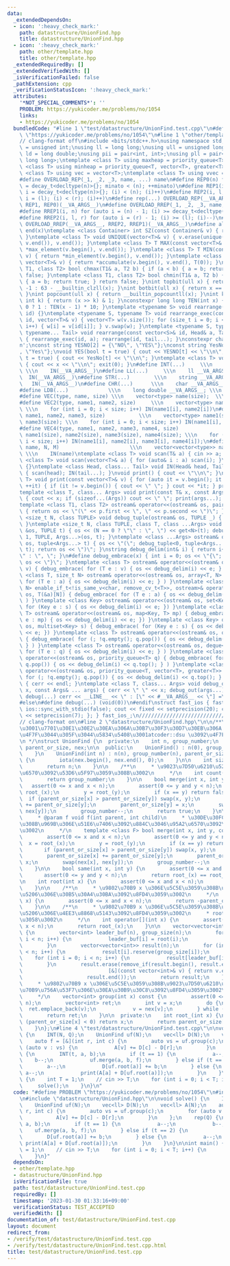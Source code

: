 ```yaml
---
data:
  _extendedDependsOn:
  - icon: ':heavy_check_mark:'
    path: datastructure/UnionFind.hpp
    title: datastructure/UnionFind.hpp
  - icon: ':heavy_check_mark:'
    path: other/template.hpp
    title: other/template.hpp
  _extendedRequiredBy: []
  _extendedVerifiedWith: []
  _isVerificationFailed: false
  _pathExtension: cpp
  _verificationStatusIcon: ':heavy_check_mark:'
  attributes:
    '*NOT_SPECIAL_COMMENTS*': ''
    PROBLEM: https://yukicoder.me/problems/no/1054
    links:
    - https://yukicoder.me/problems/no/1054
  bundledCode: "#line 1 \"test/datastructure/UnionFind.test.cpp\"\n#define PROBLEM\
    \ \"https://yukicoder.me/problems/no/1054\"\n#line 1 \"other/template.hpp\"\n\
    // clang-format off\n#include <bits/stdc++.h>\nusing namespace std;\nusing uint\
    \ = unsigned int;\nusing ll = long long;\nusing ull = unsigned long long;\nusing\
    \ ld = long double;\nusing pii = pair<int, int>;\nusing pll = pair<long long,\
    \ long long>;\ntemplate <class T> using maxheap = priority_queue<T>;\ntemplate\
    \ <class T> using minheap = priority_queue<T, vector<T>, greater<T>>;\ntemplate\
    \ <class T> using vec = vector<T>;\ntemplate <class T> using vvec = vector<vector<T>>;\n\
    #define OVERLOAD_REP(_1, _2, _3, name, ...) name\n#define REP0(n) for (auto minato\
    \ = decay_t<decltype(n)>{}; minato < (n); ++minato)\n#define REP1(i, n) for (auto\
    \ i = decay_t<decltype(n)>{}; (i) < (n); (i)++)\n#define REP2(i, l, r) for (auto\
    \ i = (l); (i) < (r); (i)++)\n#define rep(...) OVERLOAD_REP(__VA_ARGS__, REP2,\
    \ REP1, REP0)(__VA_ARGS__)\n#define OVERLOAD_RREP(_1, _2, _3, name, ...) name\n\
    #define RREP1(i, n) for (auto i = (n) - 1; (i) >= decay_t<decltype(n)>{}; (i)--)\n\
    #define RREP2(i, l, r) for (auto i = (r) - 1; (i) >= (l); (i)--)\n#define rrep(...)\
    \ OVERLOAD_RREP(__VA_ARGS__, RREP2, RREP1)(__VA_ARGS__)\n#define all(x) begin(x),\
    \ end(x)\ntemplate <class Container> int SZ(const Container& v) { return int(v.size());\
    \ }\ntemplate <class T> void UNIQUE(vector<T>& v) { v.erase(unique(v.begin(),\
    \ v.end()), v.end()); }\ntemplate <class T> T MAX(const vector<T>& v) { return\
    \ *max_element(v.begin(), v.end()); }\ntemplate <class T> T MIN(const vector<T>&\
    \ v) { return *min_element(v.begin(), v.end()); }\ntemplate <class T> T SUM(const\
    \ vector<T>& v) { return *accumulate(v.begin(), v.end(), T(0)); }\ntemplate <class\
    \ T1, class T2> bool chmax(T1& a, T2 b) { if (a < b) { a = b; return true; } return\
    \ false; }\ntemplate <class T1, class T2> bool chmin(T1& a, T2 b) { if (a > b)\
    \ { a = b; return true; } return false; }\nint topbit(ull x) { return x == 0 ?\
    \ -1 : 63 - __builtin_clzll(x); }\nint botbit(ull x) { return x == 0 ? 64 : __builtin_ctzll(x);\
    \ }\nint popcount(ull x) { return __builtin_popcountll(x); }\nint kthbit(ull x,\
    \ int k) { return (x >> k) & 1; }\nconstexpr long long TEN(int x) { return x ==\
    \ 0 ? 1 : TEN(x - 1) * 10; }\ntemplate <typename S> void rearrange(const vector<S>&\
    \ id) {}\ntemplate <typename S, typename T> void rearrange_exec(const vector<S>&\
    \ id, vector<T>& v) { vector<T> w(v.size()); for (size_t i = 0; i < id.size();\
    \ i++) { w[i] = v[id[i]]; } v.swap(w); }\ntemplate <typename S, typename Head,\
    \ typename... Tail> void rearrange(const vector<S>& id, Head& a, Tail& ...tail)\
    \ { rearrange_exec(id, a); rearrange(id, tail...); }\nconstexpr char ln = '\\\
    n';\nconst string YESNO[2] = {\"NO\", \"YES\"};\nconst string YesNo[2] = {\"No\"\
    , \"Yes\"};\nvoid YES(bool t = true) { cout << YESNO[t] << \"\\n\"; }\nvoid Yes(bool\
    \ t = true) { cout << YesNo[t] << \"\\n\"; }\ntemplate <class T> void drop(T x)\
    \ { cout << x << \"\\n\"; exit(0); }\n#define INT(...)     \\\n    int __VA_ARGS__;\
    \ \\\n    IN(__VA_ARGS__)\n#define LL(...)     \\\n    ll __VA_ARGS__; \\\n  \
    \  IN(__VA_ARGS__)\n#define STR(...)        \\\n    string __VA_ARGS__; \\\n \
    \   IN(__VA_ARGS__)\n#define CHR(...)      \\\n    char __VA_ARGS__; \\\n    IN(__VA_ARGS__)\n\
    #define LDB(...)             \\\n    long double __VA_ARGS__; \\\n    IN(__VA_ARGS__)\n\
    #define VEC(type, name, size) \\\n    vector<type> name(size);  \\\n    IN(name)\n\
    #define VEC2(type, name1, name2, size)     \\\n    vector<type> name1(size), name2(size);\
    \ \\\n    for (int i = 0; i < size; i++) IN(name1[i], name2[i])\n#define VEC3(type,\
    \ name1, name2, name3, size)           \\\n    vector<type> name1(size), name2(size),\
    \ name3(size); \\\n    for (int i = 0; i < size; i++) IN(name1[i], name2[i], name3[i])\n\
    #define VEC4(type, name1, name2, name3, name4, size)                 \\\n    vector<type>\
    \ name1(size), name2(size), name3(size), name4(size); \\\n    for (int i = 0;\
    \ i < size; i++) IN(name1[i], name2[i], name3[i], name4[i]);\n#define VV(type,\
    \ name, N, M)                       \\\n    vector<vector<type>> name(N, vector<type>(M));\
    \ \\\n    IN(name)\ntemplate <class T> void scan(T& a) { cin >> a; }\ntemplate\
    \ <class T> void scan(vector<T>& a) { for (auto& i : a) scan(i); }\nvoid IN()\
    \ {}\ntemplate <class Head, class... Tail> void IN(Head& head, Tail&... tail)\
    \ { scan(head); IN(tail...); }\nvoid print() { cout << \"\\n\"; }\ntemplate <class\
    \ T> void print(const vector<T>& v) { for (auto it = v.begin(); it != v.end();\
    \ ++it) { if (it != v.begin()) { cout << \" \"; } cout << *it; } print(); }\n\
    template <class T, class... Args> void print(const T& x, const Args& ... args)\
    \ { cout << x; if (sizeof...(Args)) cout << \" \"; print(args...); }\n#ifdef MINATO_LOCAL\n\
    template <class T1, class T2> ostream& operator<<(ostream& os, pair<T1, T2> p)\
    \ { return os << \"(\" << p.first << \", \" << p.second << \")\"; }\ntemplate\
    \ <size_t N, class TUPLE> void debug_tuple(ostream& os, TUPLE _) { (void)os; (void)_;\
    \ }\ntemplate <size_t N, class TUPLE, class T, class ...Args> void debug_tuple(ostream\
    \ &os, TUPLE t) { os << (N == 0 ? \"\" : \", \") << get<N>(t); debug_tuple<N +\
    \ 1, TUPLE, Args...>(os, t); }\ntemplate <class ...Args> ostream& operator<<(ostream&\
    \ os, tuple<Args...> t) { os << \"(\"; debug_tuple<0, tuple<Args...>, Args...>(os,\
    \ t); return os << \")\"; }\nstring debug_delim(int& i) { return i++ == 0 ? \"\
    \" : \", \"; }\n#define debug_embrace(x) { int i = 0; os << \"{\";  { x } return\
    \ os << \"}\"; }\ntemplate <class T> ostream& operator<<(ostream& os, vector<T>\
    \ v) { debug_embrace( for (T e : v) { os << debug_delim(i) << e; } ) }\ntemplate\
    \ <class T, size_t N> ostream& operator<<(ostream& os, array<T, N> a) { debug_embrace(\
    \ for (T e : a) { os << debug_delim(i) << e; } ) }\ntemplate <class T, size_t\
    \ N> enable_if_t<!is_same_v<char, remove_cv_t<T>>, ostream>& operator<<(ostream&\
    \ os, T(&a)[N]) { debug_embrace( for (T e : a) { os << debug_delim(i) << e; }\
    \ ) }\ntemplate <class Key> ostream& operator<<(ostream& os, set<Key> s) { debug_embrace(\
    \ for (Key e : s) { os << debug_delim(i) << e; }) }\ntemplate <class Key, class\
    \ T> ostream& operator<<(ostream& os, map<Key, T> mp) { debug_embrace( for (auto\
    \ e : mp) { os << debug_delim(i) << e; }) }\ntemplate <class Key> ostream& operator<<(ostream&\
    \ os, multiset<Key> s) { debug_embrace( for (Key e : s) { os << debug_delim(i)\
    \ << e; }) }\ntemplate <class T> ostream& operator<<(ostream& os, queue<T> q)\
    \ { debug_embrace( for (; !q.empty(); q.pop()) { os << debug_delim(i) << q.front();\
    \ } ) }\ntemplate <class T> ostream& operator<<(ostream& os, deque<T> q) { debug_embrace(\
    \ for (T e : q) { os << debug_delim(i) << e; } ) }\ntemplate <class T> ostream&\
    \ operator<<(ostream& os, priority_queue<T> q) { debug_embrace( for (; !q.empty();\
    \ q.pop()) { os << debug_delim(i) << q.top(); } ) }\ntemplate <class T> ostream&\
    \ operator<<(ostream& os, priority_queue<T, vector<T>, greater<T>> q) { debug_embrace(\
    \ for (; !q.empty(); q.pop()) { os << debug_delim(i) << q.top(); } ) }\nvoid debug_out()\
    \ { cerr << endl; }\ntemplate <class T, class... Args> void debug_out(const T&\
    \ x, const Args& ... args) { cerr << \" \" << x; debug_out(args...); }\n#define\
    \ debug(...) cerr << __LINE__ << \" : [\" << #__VA_ARGS__ << \"] =\", debug_out(__VA_ARGS__)\n\
    #else\n#define debug(...) (void(0))\n#endif\nstruct fast_ios { fast_ios() { cin.tie(nullptr);\
    \ ios::sync_with_stdio(false); cout << fixed << setprecision(20); cerr << fixed\
    \ << setprecision(7); }; } fast_ios_;\n///////////////////////////////////////////////////////////////////////////////////////////////////////////////////////////////////////////////////////////////////////////////////////////\n\
    // clang-format on\n#line 2 \"datastructure/UnionFind.hpp\"\n\n/**\n * \u9AD8\u901F\
    \u3001\u7701\u30E1\u30E2\u30EA\u306A\u30B7\u30F3\u30D7\u30EB\u306A UnionFind \u3092\
    \u4F7F\u3044\u305F\u3044\u5834\u5408\u3001atcoder::dsu \u3092\u4F7F\u3046\u3002\
    \n */\nstruct UnionFind {\n  private:\n    int n, group_number;\n    vector<int>\
    \ parent_or_size, nex;\n\n  public:\n    UnionFind() : n(0), group_number(0) {\n\
    \    }\n    UnionFind(int n) : n(n), group_number(n), parent_or_size(n, -1), nex(n)\
    \ {\n        iota(nex.begin(), nex.end(), 0);\n    }\n\n    int size() const {\n\
    \        return n;\n    }\n\n    /**\n     * \u9023\u7D50\u6210\u5206\u306E\u500B\
    \u6570\u3092\u53D6\u5F97\u3059\u308B\u3002\n     */\n    int count() const {\n\
    \        return group_number;\n    }\n\n    bool merge(int x, int y) {\n     \
    \   assert(0 <= x and x < n);\n        assert(0 <= y and y < n);\n        x =\
    \ root_(x);\n        y = root_(y);\n        if (x == y) return false;\n      \
    \  if (parent_or_size[x] > parent_or_size[y]) swap(x, y);\n        parent_or_size[x]\
    \ += parent_or_size[y];\n        parent_or_size[y] = x;\n        swap(nex[x],\
    \ nex[y]);\n        group_number--;\n        return true;\n    }\n\n    /**\n\
    \     * @param f void f(int parent, int child)\n     * \u30DE\u30FC\u30B8\u3059\
    \u308B\u969B\u306E\u51E6\u7406\u3092\u884C\u3046\u95A2\u6570\u3092\u6E21\u3059\
    \u3002\n     */\n    template <class F> bool merge(int x, int y, const F& f) {\n\
    \        assert(0 <= x and x < n);\n        assert(0 <= y and y < n);\n      \
    \  x = root_(x);\n        y = root_(y);\n        if (x == y) return false;\n \
    \       if (parent_or_size[x] > parent_or_size[y]) swap(x, y);\n        f(x, y);\n\
    \        parent_or_size[x] += parent_or_size[y];\n        parent_or_size[y] =\
    \ x;\n        swap(nex[x], nex[y]);\n        group_number--;\n        return true;\n\
    \    }\n\n    bool same(int x, int y) {\n        assert(0 <= x and x < n);\n \
    \       assert(0 <= y and y < n);\n        return root_(x) == root_(y);\n    }\n\
    \n    int root(int x) {\n        assert(0 <= x and x < n);\n        return root_(x);\n\
    \    }\n\n    /**\n     * \u9802\u70B9 x \u306E\u5C5E\u3059\u308B\u9023\u7D50\u6210\
    \u5206\u306E\u30B5\u30A4\u30BA\u3092\u8FD4\u3059\u3002\n     */\n    int size(int\
    \ x) {\n        assert(0 <= x and x < n);\n        return -parent_or_size[root_(x)];\n\
    \    }\n\n    /**\n     * \u9802\u70B9 x \u306E\u5C5E\u3059\u308B\u9023\u7D50\u6210\
    \u5206\u306E\u4EE3\u8868\u5143\u3092\u8FD4\u3059\u3002\n     * root(x) \u3068\u540C\
    \u3058\u3002\n     */\n    int operator[](int x) {\n        assert(0 <= x and\
    \ x < n);\n        return root_(x);\n    }\n\n    vector<vector<int>> groups()\
    \ {\n        vector<int> leader_buf(n), group_size(n);\n        for (int i = 0;\
    \ i < n; i++) {\n            leader_buf[i] = root(i);\n            group_size[leader_buf[i]]++;\n\
    \        }\n        vector<vector<int>> result(n);\n        for (int i = 0; i\
    \ < n; i++) {\n            result[i].reserve(group_size[i]);\n        }\n    \
    \    for (int i = 0; i < n; i++) {\n            result[leader_buf[i]].push_back(i);\n\
    \        }\n        result.erase(remove_if(result.begin(), result.end(),\n   \
    \                            [&](const vector<int>& v) { return v.empty(); }),\n\
    \                     result.end());\n        return result;\n    }\n\n    /**\n\
    \     * \u9802\u70B9 x \u306E\u5C5E\u3059\u308B\u9023\u7D50\u6210\u5206\u306E\u9802\
    \u70B9\u756A\u53F7\u306E\u30EA\u30B9\u30C8\u3092\u8FD4\u3059\u3002\n     * O(size(x))\n\
    \     */\n    vector<int> group(int x) const {\n        assert(0 <= x and x <\
    \ n);\n        vector<int> ret;\n        int v = x;\n        do {\n          \
    \  ret.emplace_back(v);\n            v = nex[v];\n        } while (v != x);\n\
    \        return ret;\n    }\n\n  private:\n    int root_(int x) {\n        if\
    \ (parent_or_size[x] < 0) return x;\n        return parent_or_size[x] = root_(parent_or_size[x]);\n\
    \    }\n};\n#line 4 \"test/datastructure/UnionFind.test.cpp\"\n\nvoid solve()\
    \ {\n    INT(N, Q);\n    UnionFind uf(N);\n    vec<ll> D(N);\n    vec<ll> A(N);\n\
    \    auto f = [&](int r, int c) {\n        auto vs = uf.group(c);\n        for\
    \ (auto v : vs) {\n            A[v] += D[c] - D[r];\n        }\n    };\n    rep(Q)\
    \ {\n        INT(t, a, b);\n        if (t == 1) {\n            a--;\n        \
    \    b--;\n            uf.merge(a, b, f);\n        } else if (t == 2) {\n    \
    \        a--;\n            D[uf.root(a)] += b;\n        } else {\n           \
    \ a--;\n            print(A[a] + D[uf.root(a)]);\n        }\n    }\n}\n\nint main()\
    \ {\n    int T = 1;\n    // cin >> T;\n    for (int i = 0; i < T; i++) {\n   \
    \     solve();\n    }\n}\n"
  code: "#define PROBLEM \"https://yukicoder.me/problems/no/1054\"\n#include \"other/template.hpp\"\
    \n#include \"datastructure/UnionFind.hpp\"\n\nvoid solve() {\n    INT(N, Q);\n\
    \    UnionFind uf(N);\n    vec<ll> D(N);\n    vec<ll> A(N);\n    auto f = [&](int\
    \ r, int c) {\n        auto vs = uf.group(c);\n        for (auto v : vs) {\n \
    \           A[v] += D[c] - D[r];\n        }\n    };\n    rep(Q) {\n        INT(t,\
    \ a, b);\n        if (t == 1) {\n            a--;\n            b--;\n        \
    \    uf.merge(a, b, f);\n        } else if (t == 2) {\n            a--;\n    \
    \        D[uf.root(a)] += b;\n        } else {\n            a--;\n           \
    \ print(A[a] + D[uf.root(a)]);\n        }\n    }\n}\n\nint main() {\n    int T\
    \ = 1;\n    // cin >> T;\n    for (int i = 0; i < T; i++) {\n        solve();\n\
    \    }\n}"
  dependsOn:
  - other/template.hpp
  - datastructure/UnionFind.hpp
  isVerificationFile: true
  path: test/datastructure/UnionFind.test.cpp
  requiredBy: []
  timestamp: '2023-01-30 01:33:16+09:00'
  verificationStatus: TEST_ACCEPTED
  verifiedWith: []
documentation_of: test/datastructure/UnionFind.test.cpp
layout: document
redirect_from:
- /verify/test/datastructure/UnionFind.test.cpp
- /verify/test/datastructure/UnionFind.test.cpp.html
title: test/datastructure/UnionFind.test.cpp
---
```

